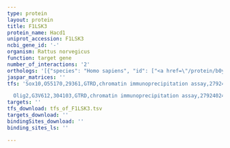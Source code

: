 ```yaml
---
type: protein
layout: protein
title: F1LSK3
protein_name: Hacd1
uniprot_accession: F1LSK3
ncbi_gene_id: '-'
organism: Rattus norvegicus
function: target gene
number_of_interactions: '2'
orthologs: '[{"species": "Homo sapiens", "id": ["<a href=\"/protein/b0yj81\">B0YJ81</a>"]}, {"species": "Danio rerio", "id": ["<a href=\"/protein/a0a0g2l0q2\">A0A0G2L0Q2</a>"]}, {"species": "Mus musculus", "id": ["<a href=\"/protein/b9ehk9\">B9EHK9</a>"]}, {"species": "Caenorhabditis elegans", "id": ["<a href=\"/protein/o17040\">O17040</a>"]}, {"species": "Drosophila melanogaster", "id": ["<a href=\"/protein/q9vkd2\">Q9VKD2</a>"]}, {"species": "Saccharomyces cerevisiae", "id": ["<a href=\"/protein/p40857\">P40857</a>"]}]'
jaspar_matrices: ''
tfs: 'Sox10,O55170,29361,GTRD,chromatin immunoprecipitation assay,27924024%5Buid%5D,No

  Olig2,G3V612,304103,GTRD,chromatin immunoprecipitation assay,27924024%5Buid%5D,No'
targets: ''
tfs_download: tfs_of_F1LSK3.tsv
targets_download: ''
bindingSites_download: ''
binding_sites_ls: ''

---
```

